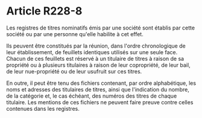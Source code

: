 # Article R228-8

Les registres de titres nominatifs émis par une société sont établis par cette société ou par une personne qu'elle habilite à cet effet.

Ils peuvent être constitués par la réunion, dans l'ordre chronologique de leur établissement, de feuillets identiques utilisés sur une seule face. Chacun de ces feuillets est réservé à un titulaire de titres à raison de sa propriété ou à plusieurs titulaires à raison de leur copropriété, de leur bail, de leur nue-propriété ou de leur usufruit sur ces titres.

En outre, il peut être tenu des fichiers contenant, par ordre alphabétique, les noms et adresses des titulaires de titres, ainsi que l'indication du nombre, de la catégorie et, le cas échéant, des numéros des titres de chaque titulaire. Les mentions de ces fichiers ne peuvent faire preuve contre celles contenues dans les registres.
